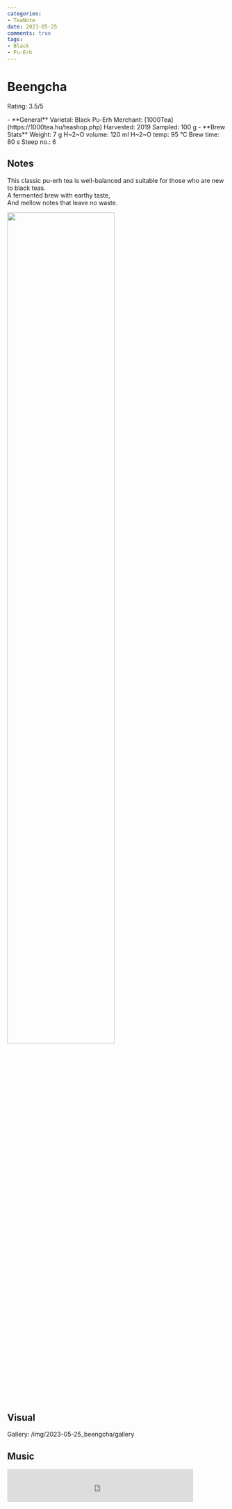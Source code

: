 ```yaml
---
categories:
- TeaNote
date: 2023-05-25
comments: true
tags:
- Black
- Pu-Erh
---
```

# Beengcha

Rating: 3.5/5

<div class="grid cards" markdown>
- **General**  
Varietal: Black Pu-Erh  
Merchant: [1000Tea](https://1000tea.hu/teashop.php)  
Harvested: 2019   
Sampled: 100 g  
- **Brew Stats**  
Weight: 7 g   
H~2~O volume: 120 ml  
H~2~O temp: 95 °C   
Brew time: 80 s  
Steep no.: 6  
</div>

## Notes
This classic pu-erh tea is well-balanced and suitable for those who are new to black teas.  
A fermented brew with earthy taste,  
And mellow notes that leave no waste.

<img src="/img/2023-05-25_beengcha/wheel.svg" width="70%"></img>

<!-- more -->

## Visual  

Gallery: /img/2023-05-25_beengcha/gallery

## Music

<div style="position: relative; padding-bottom: 15%; height: 0; overflow: hidden; max-width: 100%;"><iframe src="https://embed.tidal.com/tracks/296903570?layout=classic" frameborder="0" allowfullscreen style="position: absolute; top: 0; left: 0; width: 85%; height: 1px; min-height: 100%; margin: 0 auto;"></iframe></div>


